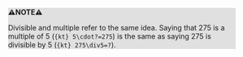 <div style="margin:2em; background-color: #e0e0e0;">

<strong>⚠️NOTE️️️⚠️</strong>

Divisible and multiple refer to the same idea. Saying that 275 is a multiple of 5 (`{kt} 5\cdot?=275`) is the same as saying 275 is divisible by 5 (`{kt} 275\div5=?`).
</div>

